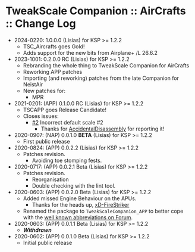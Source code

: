 # TweakScale Companion :: AirCrafts :: Change Log

* 2024-0220: 1.0.0.0 (Lisias) for KSP >= 1.2.2
	+ TSC_Aircrafts goes Gold!
	+ Adds support for the new bits from Airplane+ /L 26.6.2
* 2023-1001: 0.2.0.0 RC (Lisias) for KSP >= 1.2.2
	+ Rebranding the whole thing to TweakScale Companion for AirCrafts
	+ Reworking APP patches
	+ Importing (and reworking) patches from the late Companion for NeistAir
	+ New patches for:
		- MPR
* 2021-0201: (APP) 0.1.0.0 RC (Lisias) for KSP >= 1.2.2
	+ TSCAPP goes Release Candidate!
	+ Closes issues:
		- [#2](https://github.com/TweakScale/Companion_APP/issues/2) Incorrect default scale #2
			- Thanks for [AccidentalDisassembly](https://github.com/AccidentalDisassembly) for reporting it!
* 2020-0907: (NAP) 0.0.1.0 **BETA** (Lisias) for KSP >= 1.2.2
	+ First public release
* 2020-0824: (APP) 0.0.2.2 (Lisias) for KSP >= 1.2.2
	+ Patches revision.
		- Avoiding toe stomping fests. 
* 2020-0717: (APP) 0.0.2.1 Beta (Lisias) for KSP >= 1.2.2
	+ Patches revision.
		- Reorganisation
		- Double checking with the lint tool.
* 2020-0603: (APP) 0.0.2.0 Beta (Lisias) for KSP >= 1.2.2
	+ Added missed Engine Behaviour on the APUs.
		- Thanks for the heads up, [xD-FireStriker](https://forum.kerbalspaceprogram.com/index.php?/profile/137214-xd-firestriker/) 
	+ Renamed the package to `TweakScaleCompanion_APP` to better cope with the [well known abbreviations on Forum](https://forum.kerbalspaceprogram.com/index.php?/topic/194416-abbreviations-for-addons/).
* 2020-0603: (APP) 0.0.1.1 Beta (Lisias) for KSP >= 1.2.2
	+ ***Withdrawn*** 	
* 2020-0602: (APP) 0.0.1.0 Beta (Lisias) for KSP >= 1.2.2
	+ Initial public release
